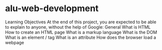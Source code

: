 # alu-web-development
Learning Objectives At the end of this project, you are expected to be able to explain to anyone, without the help of Google:  General What is HTML How to create an HTML page What is a markup language What is the DOM What is an element / tag What is an attribute How does the browser load a webpage
